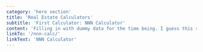 ```yaml
---
category: 'hero section'
title: 'Real Estate Calculators'
subtitle: 'First Calculator: NNN Calculator'
content: 'Filling in with dummy data for the time being. I guess this section has to be long enough for the button to go to the bottom...'
linkTo: '/nnn-calc/'
linkText: 'NNN Calculator'
---
```

